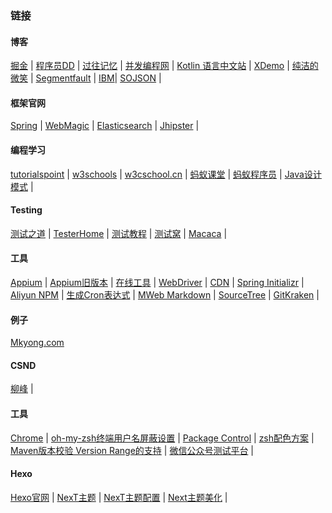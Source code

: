 
### 链接

#### 博客
[掘金](https://juejin.im/)  |
[程序员DD](http://blog.didispace.com/)   |
[过往记忆](https://www.iteblog.com/)  |
[并发编程网](http://ifeve.com/)    |
[Kotlin 语言中文站](https://www.kotlincn.net/) |
[XDemo](http://www.xdemo.org/)    |
[纯洁的微笑](http://www.ityouknow.com/)    |
[Segmentfault](https://segmentfault.com/) |
[IBM](https://www.ibm.com/developerworks/cn/)|
[SOJSON](http://www.sojson.com/blog/) |

#### 框架官网
[Spring](https://spring.io/)  |
[WebMagic](http://webmagic.io/)   |
[Elasticsearch](https://www.elastic.co/guide/cn/elasticsearch/guide/currentndex.html)   |
[Jhipster](http://www.jhipster.tech/) |

#### 编程学习
[tutorialspoint](http://www.tutorialspoint.com/)	|
[w3schools](www.w3schools.com)	|
[w3cschool.cn](https://www.w3cschool.cn/)	|
[蚂蚁课堂](http://www.itmayiedu.com/) |
[蚂蚁程序员](http://bbs.itmayiedu.com/)    |
[Java设计模式](http://java-design-patterns.com/)  |

#### Testing
[测试之道](http://www.testtao.cn/)    |
[TesterHome](https://testerhome.com/) |
[测试教程](http://www.testclass.net/)  |
[测试窝](https://www.testwo.com/)    |
[Macaca](https://macacajs.github.io/zh/)  |

#### 工具
[Appium](http://appium.io/docs/cn/writing-running-appium/caps/)  |
[Appium旧版本](https://bitbucket.org/appium/appium.app/downloads/)	|
[在线工具](http://tool.oschina.net/)  |
[WebDriver](https://www.gitbook.com/book/easonhan007/selenium-webdriver/details)   |
[CDN](http://www.bootcdn.cn/) |
[Spring Initializr](http://start.spring.io/)  |
[Aliyun NPM](https://npm.taobao.org/mirrors/) |
[生成Cron表达式](http://cron.qqe2.com/)    |
[MWeb Markdown](http://zh.mweb.im/)	|
[SourceTree](https://www.sourcetreeapp.com/)	|
[GitKraken](https://www.gitkraken.com/)	|

#### 例子
[Mkyong.com](http://www.mkyong.com/)

#### CSND
[柳峰](http://blog.csdn.net/lyq8479/article/category/1366622/2) |

#### 工具
[Chrome](https://www.google.com/chrome/browser/desktop/index.html?standalone=1)	|
[oh-my-zsh终端用户名屏蔽设置](http://blog.csdn.net/z3512498/article/details/51245853)  |
[Package Control](https://packagecontrol.io/installation)	|
[zsh配色方案](http://www.cnblogs.com/weixuqin/p/7029177.html) |
[Maven版本校验 Version Range的支持](http://maven.apache.org/enforcer/enforcer-rules/versionRanges.html)  |
[微信公众号测试平台](https://mp.weixin.qq.com/debug/cgi-bin/sandbox?t=sandbox/login)	|

#### Hexo
[Hexo官网](https://hexo.io/)    |
[NexT主题](https://github.com/iissnan/hexo-theme-next)  |
[NexT主题配置](http://theme-next.iissnan.com/)    |
[Next主题美化](http://shenzekun.cn/hexo%E7%9A%84next%E4%B8%BB%E9%A2%98%E4%B8%AA%E6%80%A7%E5%8C%96%E9%85%8D%E7%BD%AE%E6%95%99%E7%A8%8B.html#more)  |
